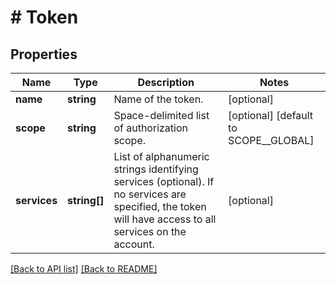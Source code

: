 # # Token

## Properties

Name | Type | Description | Notes
------------ | ------------- | ------------- | -------------
**name** | **string** | Name of the token. | [optional]
**scope** | **string** | Space-delimited list of authorization scope. | [optional] [default to SCOPE__GLOBAL]
**services** | **string[]** | List of alphanumeric strings identifying services (optional). If no services are specified, the token will have access to all services on the account. | [optional]

[[Back to API list]](../../README.md#endpoints) [[Back to README]](../../README.md)
